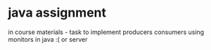 # java assignment

in course materials - task to implement producers consumers using monitors in java :( or server 


